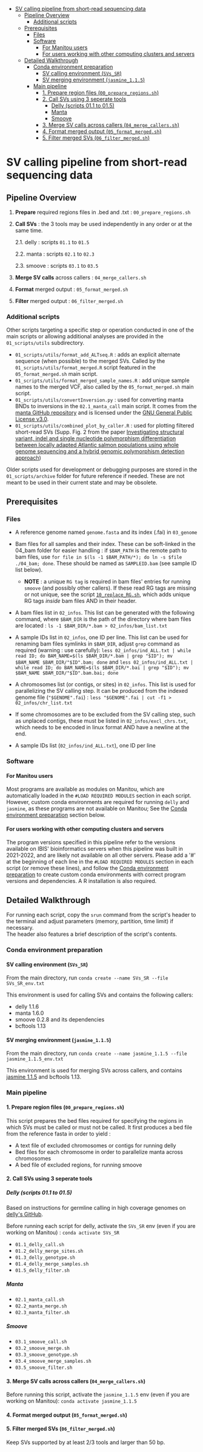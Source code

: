 - [SV calling pipeline from short-read sequencing data](#sv-calling-pipeline-from-short-read-sequencing-data)
  - [Pipeline Overview](#pipeline-overview)
    - [Additional scripts](#additional-scripts)
  - [Prerequisites](#prerequisites)
    - [Files](#files)
    - [Software](#software)
      - [For Manitou users](#for-manitou-users)
      - [For users working with other computing clusters and servers](#for-users-working-with-other-computing-clusters-and-servers)
  - [Detailed Walkthrough](#detailed-walkthrough)
    - [Conda environment preparation](#conda-environment-preparation)
      - [SV calling environment (`SVs_SR`)](#sv-calling-environment-svs_sr)
      - [SV merging environment (`jasmine_1.1.5`)](#sv-merging-environment-jasmine_115)
    - [Main pipeline](#main-pipeline)
      - [1. Prepare region files (`00_prepare_regions.sh`)](#1-prepare-region-files-00_prepare_regionssh)
      - [2. Call SVs using 3 seperate tools](#2-call-svs-using-3-seperate-tools)
        - [Delly (scripts 01.1 to 01.5)](#delly-scripts-011-to-015)
        - [Manta](#manta)
        - [Smoove](#smoove)
      - [3. Merge SV calls across callers (`04_merge_callers.sh`)](#3-merge-sv-calls-across-callers-04_merge_callerssh)
      - [4. Format merged output (`05_format_merged.sh`)](#4-format-merged-output-05_format_mergedsh)
      - [5. Filter merged SVs (`06_filter_merged.sh`)](#5-filter-merged-svs-06_filter_mergedsh)
      
# SV calling pipeline from short-read sequencing data

## Pipeline Overview

1. **Prepare** required regions files in .bed and .txt : `00_prepare_regions.sh`
2. **Call SVs** : the 3 tools may be used independently in any order or at the same time.

   2.1. delly : scripts `01.1` to `01.5`
   
   2.2. manta : scripts `02.1` to `02.3`
   
   2.3. smoove : scripts `03.1` to `03.5`

3. **Merge SV calls** across callers : `04_merge_callers.sh`
4. **Format** merged output : `05_format_merged.sh`
5. **Filter** merged output : `06_filter_merged.sh` 

### Additional scripts

Other scripts targeting a specific step or operation conducted in one of the main scripts or allowing additional analyses are provided in the `01_scripts/utils` subdirectory.

* `01_scripts/utils/format_add_ALTseq.R` : adds an explicit alternate sequence (when possible) to the merged SVs. Called by the `01_scripts/utils/format_merged.R` script featured in the `05_format_merged.sh` main script.
* `01_scripts/utils/format_merged_sample_names.R` : add unique sample names to the merged VCF, also called by the `05_format_merged.sh` main script.
* `01_scripts/utils/convertInversion.py` : used for converting manta BNDs to inversions in the `02.1_manta_call` main script. It comes from the [manta GitHub repository](https://github.com/Illumina/manta/blob/75b5c38d4fcd2f6961197b28a41eb61856f2d976/src/python/libexec/convertInversion.py) and is licensed under the [GNU General Public License v3.0](https://github.com/Illumina/manta/blob/75b5c38d4fcd2f6961197b28a41eb61856f2d976/LICENSE.txt).
* `01_scripts/utils/combined_plot_by_caller.R` : used for plotting filtered short-read SVs (Supp. Fig. 2 from the paper [Investigating structural variant, indel and single nucleotide polymorphism differentiation between locally adapted Atlantic salmon populations using whole genome sequencing and a hybrid genomic polymorphism detection approach](https://www.biorxiv.org/content/10.1101/2023.09.12.557169v1))

Older scripts used for development or debugging purposes are stored in the `01_scripts/archive` folder for future reference if needed. These are not meant to be used in their current state and may be obsolete.

## Prerequisites

### Files

* A reference genome named `genome.fasta` and its index (.fai) in `03_genome`

* Bam files for all samples and their index. These can be soft-linked in the 04_bam folder for easier handling : if `$BAM_PATH` is the remote path to bam files, use `for file in $(ls -1 $BAM_PATH/*); do ln -s $file ./04_bam; done`. These should be named as `SAMPLEID.bam` (see sample ID list below). 
  * **NOTE** : a unique `RG tag` is required in bam files' entries for running `smoove` (and possibly other callers). If these read RG tags are missing or not unique, see the script [`10_replace_RG.sh`](https://github.com/enormandeau/wgs_sample_preparation/blob/master/01_scripts/10_replace_RG.sh), which adds unique RG tags *inside* bam files AND in their header.

* A bam files list in `02_infos`. This list can be generated with the following command, where `$BAM_DIR` is the path of the directory where bam files are located : `ls -1 $BAM_DIR/*.bam > 02_infos/bam_list.txt`

* A sample IDs list in `02_infos`, one ID per line. This list can be used for renaming bam files symlinks in `$BAM_DIR`, adjust `grep` command as required (warning : use carefully): `less 02_infos/ind_ALL.txt | while read ID; do BAM_NAME=$(ls $BAM_DIR/*.bam | grep "$ID"); mv $BAM_NAME $BAM_DIR/"$ID".bam; done` and `less 02_infos/ind_ALL.txt | while read ID; do BAM_NAME=$(ls $BAM_DIR/*.bai | grep "$ID"); mv $BAM_NAME $BAM_DIR/"$ID".bam.bai; done`

* A chromosomes list (or contigs, or sites) in `02_infos`. This list is used for parallelizing the SV calling step. It can be produced from the indexed genome file (`"$GENOME".fai`) : `less "$GENOME".fai | cut -f1 > 02_infos/chr_list.txt`

* If some chromosomes are to be excluded from the SV calling step, such as unplaced contigs, these must be listed in `02_infos/excl_chrs.txt`, which needs to be encoded in linux format AND have a newline at the end.

* A sample IDs list (`02_infos/ind_ALL.txt`), one ID per line


### Software

#### For Manitou users
Most programs are available as modules on Manitou, which are automatically loaded in the `#LOAD REQUIRED MODULES` section in each script.
However, custom conda environments are required for running `delly` and `jasmine`, as these programs are not available on Manitou; See the [Conda environment preparation](#conda-environment-preparation) section below. 

#### For users working with other computing clusters and servers
The program versions specified in this pipeline refer to the versions available on IBIS' bioinformatics servers when this pipeline was built in 2021-2022, and are likely not available on all other servers. 
Please add a '#' at the beginning of each line in the `#LOAD REQUIRED MODULES` section in each script (or remove these lines), and follow the [Conda environment preparation](#conda-environment-preparation) to create custom conda environments with correct program versions and dependencies.
A R installation is also required.



## Detailed Walkthrough

For running each script, copy the `srun` command from the script's header to the terminal and adjust parameters (memory, partition, time limit) if necessary.  
The header also features a brief description of the script's contents. 


### Conda environment preparation

#### SV calling environment (`SVs_SR`)
From the main directory, run `conda create --name SVs_SR --file SVs_SR_env.txt`

This environment is used for calling SVs and contains the following callers:
* delly 1.1.6
* manta 1.6.0
* smoove 0.2.8 and its dependencies
* bcftools 1.13


#### SV merging environment (`jasmine_1.1.5`)
From the main directory, run `conda create --name jasmine_1.1.5 --file jasmine_1.1.5_env.txt`

This environment is used for merging SVs across callers, and contains [jasmine 1.1.5](https://github.com/mkirsche/Jasmine) and bcftools 1.13.


### Main pipeline

#### 1. Prepare region files (`00_prepare_regions.sh`)

This script prepares the bed files required for specifying the regions in which SVs must be called or must not be called. It first produces a bed file from the reference fasta in order to yield : 

* A text file of excluded chromosomes or contigs for running delly
* Bed files for each chromosome in order to parallelize manta across chromosomes
* A bed file of excluded regions, for running smoove


#### 2. Call SVs using 3 seperate tools

##### Delly (scripts 01.1 to 01.5)

Based on instructions for germline calling in high coverage genomes on [delly's GitHub](https://github.com/dellytools/delly#germline-sv-calling).

Before running each script for delly, activate the `SVs_SR` env (even if you are working on Manitou) : `conda activate SVs_SR`

* `01.1_delly_call.sh`
* `01.2_delly_merge_sites.sh`
* `01.3_delly_genotype.sh`
* `01.4_delly_merge_samples.sh`
* `01.5_delly_filter.sh`

##### Manta

* `02.1_manta_call.sh`
* `02.2_manta_merge.sh`
* `02.3_manta_filter.sh`

##### Smoove

* `03.1_smoove_call.sh`
* `03.2_smoove_merge.sh`
* `03.3_smoove_genotype.sh`
* `03.4_smoove_merge_samples.sh`
* `03.5_smoove_filter.sh`

#### 3. Merge SV calls across callers (`04_merge_callers.sh`)
Before running this script, activate the `jasmine_1.1.5` env (even if you are working on Manitou): `conda activate jasmine_1.1.5`

#### 4. Format merged output (`05_format_merged.sh`)

#### 5. Filter merged SVs (`06_filter_merged.sh`)
Keep SVs supported by at least 2/3 tools and larger than 50 bp.

